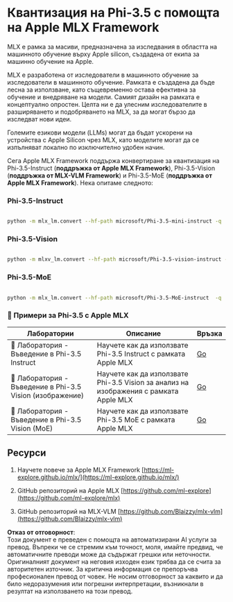 # **Квантизация на Phi-3.5 с помощта на Apple MLX Framework**

MLX е рамка за масиви, предназначена за изследвания в областта на машинното обучение върху Apple silicon, създадена от екипа за машинно обучение на Apple.

MLX е разработена от изследователи в машинното обучение за изследователи в машинното обучение. Рамката е създадена да бъде лесна за използване, като същевременно остава ефективна за обучение и внедряване на модели. Самият дизайн на рамката е концептуално опростен. Целта ни е да улесним изследователите в разширяването и подобряването на MLX, за да могат бързо да изследват нови идеи.

Големите езикови модели (LLMs) могат да бъдат ускорени на устройства с Apple Silicon чрез MLX, като моделите могат да се изпълняват локално по изключително удобен начин.

Сега Apple MLX Framework поддържа конвертиране за квантизация на Phi-3.5-Instruct (**поддръжка от Apple MLX Framework**), Phi-3.5-Vision (**поддръжка от MLX-VLM Framework**) и Phi-3.5-MoE (**поддръжка от Apple MLX Framework**). Нека опитаме следното:

### **Phi-3.5-Instruct**

```bash

python -m mlx_lm.convert --hf-path microsoft/Phi-3.5-mini-instruct -q

```

### **Phi-3.5-Vision**

```bash

python -m mlxv_lm.convert --hf-path microsoft/Phi-3.5-vision-instruct -q

```

### **Phi-3.5-MoE**

```bash

python -m mlx_lm.convert --hf-path microsoft/Phi-3.5-MoE-instruct  -q

```

### **🤖 Примери за Phi-3.5 с Apple MLX**

| Лаборатории | Описание | Връзка |
| -------- | ------- |  ------- |
| 🚀 Лаборатория - Въведение в Phi-3.5 Instruct  | Научете как да използвате Phi-3.5 Instruct с рамката Apple MLX   |  [Go](../../../../../code/09.UpdateSamples/Aug/mlx-phi35-instruct.ipynb)    |
| 🚀 Лаборатория - Въведение в Phi-3.5 Vision (изображение) | Научете как да използвате Phi-3.5 Vision за анализ на изображения с рамката Apple MLX     |  [Go](../../../../../code/09.UpdateSamples/Aug/mlx-phi35-vision.ipynb)    |
| 🚀 Лаборатория - Въведение в Phi-3.5 Vision (MoE)   | Научете как да използвате Phi-3.5 MoE с рамката Apple MLX  |  [Go](../../../../../code/09.UpdateSamples/Aug/mlx-phi35-moe.ipynb)    |

## **Ресурси**

1. Научете повече за Apple MLX Framework [https://ml-explore.github.io/mlx/](https://ml-explore.github.io/mlx/)

2. GitHub репозиторий на Apple MLX [https://github.com/ml-explore](https://github.com/ml-explore/mlx)

3. GitHub репозиторий на MLX-VLM [https://github.com/Blaizzy/mlx-vlm](https://github.com/Blaizzy/mlx-vlm)

**Отказ от отговорност**:  
Този документ е преведен с помощта на автоматизирани AI услуги за превод. Въпреки че се стремим към точност, моля, имайте предвид, че автоматичните преводи може да съдържат грешки или неточности. Оригиналният документ на неговия изходен език трябва да се счита за авторитетен източник. За критична информация се препоръчва професионален превод от човек. Не носим отговорност за каквито и да било недоразумения или погрешни интерпретации, възникнали в резултат на използването на този превод.
